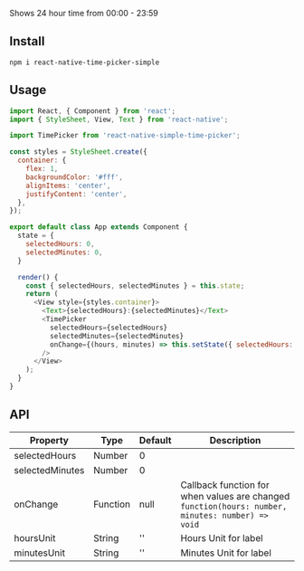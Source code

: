 Shows 24 hour time from 00:00 - 23:59

## Install

```
npm i react-native-time-picker-simple
```

## Usage

```javascript
import React, { Component } from 'react';
import { StyleSheet, View, Text } from 'react-native';

import TimePicker from 'react-native-simple-time-picker';

const styles = StyleSheet.create({
  container: {
    flex: 1,
    backgroundColor: '#fff',
    alignItems: 'center',
    justifyContent: 'center',
  },
});

export default class App extends Component {
  state = {
    selectedHours: 0,
    selectedMinutes: 0,
  }

  render() {
    const { selectedHours, selectedMinutes } = this.state;
    return (
      <View style={styles.container}>
        <Text>{selectedHours}:{selectedMinutes}</Text>
        <TimePicker
          selectedHours={selectedHours}
          selectedMinutes={selectedMinutes}
          onChange={(hours, minutes) => this.setState({ selectedHours: hours, selectedMinutes: minutes })}
        />
      </View>
    );
  }
}
```

## API

| Property        | Type        | Default      | Description |
|-----------------|-------------|--------------|-------------|
| selectedHours   | Number      | 0            |             |
| selectedMinutes | Number      | 0            |             |
| onChange        | Function    | null         | Callback function for when values are changed `function(hours: number, minutes: number) => void`|
| hoursUnit       | String      | ''           | Hours Unit for label  |
| minutesUnit     | String      | ''           | Minutes Unit for label|
